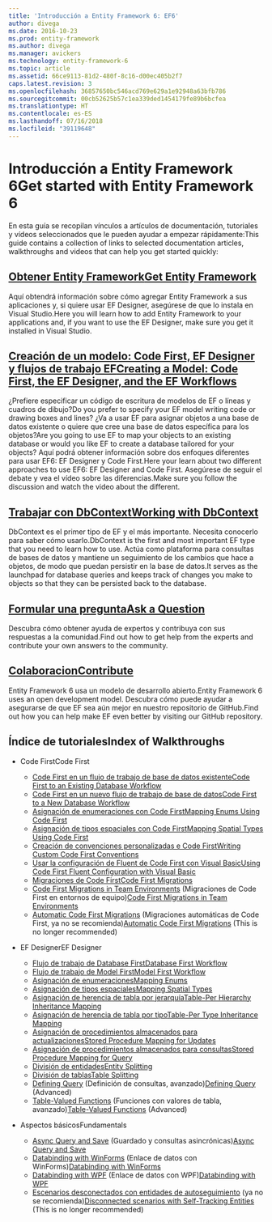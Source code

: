 ```yaml
---
title: 'Introducción a Entity Framework 6: EF6'
author: divega
ms.date: 2016-10-23
ms.prod: entity-framework
ms.author: divega
ms.manager: avickers
ms.technology: entity-framework-6
ms.topic: article
ms.assetid: 66ce9113-81d2-480f-8c16-d00ec405b2f7
caps.latest.revision: 3
ms.openlocfilehash: 36857650bc546acd769e629a1e92948a63bfb786
ms.sourcegitcommit: 00cb52625b57c1ea339ded1454179fe89b6bcfea
ms.translationtype: HT
ms.contentlocale: es-ES
ms.lasthandoff: 07/16/2018
ms.locfileid: "39119648"
---
```

# <a name="get-started-with-entity-framework-6"></a><span data-ttu-id="51a4f-102">Introducción a Entity Framework 6</span><span class="sxs-lookup"><span data-stu-id="51a4f-102">Get started with Entity Framework 6</span></span>

<span data-ttu-id="51a4f-103">En esta guía se recopilan vínculos a artículos de documentación, tutoriales y vídeos seleccionados que le pueden ayudar a empezar rápidamente:</span><span class="sxs-lookup"><span data-stu-id="51a4f-103">This guide contains a collection of links to selected documentation articles, walkthroughs and videos that can help you get started quickly:</span></span>

## <a name="get-entity-frameworkef6fundamentalsinstallmd"></a>[<span data-ttu-id="51a4f-104">Obtener Entity Framework</span><span class="sxs-lookup"><span data-stu-id="51a4f-104">Get Entity Framework</span></span>](~/ef6/fundamentals/install.md)
<span data-ttu-id="51a4f-105">Aquí obtendrá información sobre cómo agregar Entity Framework a sus aplicaciones y, si quiere usar EF Designer, asegúrese de que lo instala en Visual Studio.</span><span class="sxs-lookup"><span data-stu-id="51a4f-105">Here you will learn how to add Entity Framework to your applications and, if you want to use the EF Designer, make sure you get it installed in Visual Studio.</span></span>

## <a name="creating-a-model-code-first-the-ef-designer-and-the-ef-workflowsef6modelingindexmd"></a>[<span data-ttu-id="51a4f-106">Creación de un modelo: Code First, EF Designer y flujos de trabajo EF</span><span class="sxs-lookup"><span data-stu-id="51a4f-106">Creating a Model: Code First, the EF Designer, and the EF Workflows</span></span>](~/ef6/modeling/index.md)
<span data-ttu-id="51a4f-107">¿Prefiere especificar un código de escritura de modelos de EF o líneas y cuadros de dibujo?</span><span class="sxs-lookup"><span data-stu-id="51a4f-107">Do you prefer to specify your EF model writing code or drawing boxes and lines?</span></span>
<span data-ttu-id="51a4f-108">¿Va a usar EF para asignar objetos a una base de datos existente o quiere que cree una base de datos específica para los objetos?</span><span class="sxs-lookup"><span data-stu-id="51a4f-108">Are you going to use EF to map your objects to an existing database or would you like EF to create a database tailored for your objects?</span></span>
<span data-ttu-id="51a4f-109">Aquí podrá obtener información sobre dos enfoques diferentes para usar EF6: EF Designer y Code First.</span><span class="sxs-lookup"><span data-stu-id="51a4f-109">Here your learn about two different approaches to use EF6: EF Designer and Code First.</span></span>
<span data-ttu-id="51a4f-110">Asegúrese de seguir el debate y vea el vídeo sobre las diferencias.</span><span class="sxs-lookup"><span data-stu-id="51a4f-110">Make sure you follow the discussion and watch the video about the different.</span></span>

## <a name="working-with-dbcontextef6fundamentalsworking-with-dbcontextmd"></a>[<span data-ttu-id="51a4f-111">Trabajar con DbContext</span><span class="sxs-lookup"><span data-stu-id="51a4f-111">Working with DbContext</span></span>](~/ef6/fundamentals/working-with-dbcontext.md)
<span data-ttu-id="51a4f-112">DbContext es el primer tipo de EF y el más importante. Necesita conocerlo para saber cómo usarlo.</span><span class="sxs-lookup"><span data-stu-id="51a4f-112">DbContext is the first and most important EF type that you need to learn how to use.</span></span> <span data-ttu-id="51a4f-113">Actúa como plataforma para consultas de bases de datos y mantiene un seguimiento de los cambios que hace a objetos, de modo que puedan persistir en la base de datos.</span><span class="sxs-lookup"><span data-stu-id="51a4f-113">It serves as the launchpad for database queries and keeps track of changes you make to objects so that they can be persisted back to the database.</span></span>

## <a name="ask-a-questionef6resourcesget-helpmd"></a>[<span data-ttu-id="51a4f-114">Formular una pregunta</span><span class="sxs-lookup"><span data-stu-id="51a4f-114">Ask a Question</span></span>](~/ef6/resources/get-help.md)
<span data-ttu-id="51a4f-115">Descubra cómo obtener ayuda de expertos y contribuya con sus respuestas a la comunidad.</span><span class="sxs-lookup"><span data-stu-id="51a4f-115">Find out how to get help from the experts and contribute your own answers to the community.</span></span>

## <a name="contributehttpgithubcomaspnetentityframework6"></a>[<span data-ttu-id="51a4f-116">Colaboracion</span><span class="sxs-lookup"><span data-stu-id="51a4f-116">Contribute</span></span>](http://github.com/aspnet/EntityFramework6/)
<span data-ttu-id="51a4f-117">Entity Framework 6 usa un modelo de desarrollo abierto.</span><span class="sxs-lookup"><span data-stu-id="51a4f-117">Entity Framework 6 uses an open development model.</span></span> <span data-ttu-id="51a4f-118">Descubra cómo puede ayudar a asegurarse de que EF sea aún mejor en nuestro repositorio de GitHub.</span><span class="sxs-lookup"><span data-stu-id="51a4f-118">Find out how you can help make EF even better by visiting our GitHub repository.</span></span>

## <a name="index-of-walkthroughs"></a><span data-ttu-id="51a4f-119">Índice de tutoriales</span><span class="sxs-lookup"><span data-stu-id="51a4f-119">Index of Walkthroughs</span></span>

- <span data-ttu-id="51a4f-120">Code First</span><span class="sxs-lookup"><span data-stu-id="51a4f-120">Code First</span></span>
  - [<span data-ttu-id="51a4f-121">Code First en un flujo de trabajo de base de datos existente</span><span class="sxs-lookup"><span data-stu-id="51a4f-121">Code First to an Existing Database Workflow</span></span>](~/ef6/modeling/code-first/workflows/existing-database.md)
  - [<span data-ttu-id="51a4f-122">Code First en un nuevo flujo de trabajo de base de datos</span><span class="sxs-lookup"><span data-stu-id="51a4f-122">Code First to a New Database Workflow</span></span>](~/ef6/modeling/code-first/workflows/new-database.md)
  - [<span data-ttu-id="51a4f-123">Asignación de enumeraciones con Code First</span><span class="sxs-lookup"><span data-stu-id="51a4f-123">Mapping Enums Using Code First</span></span>](~/ef6/modeling/code-first/data-types/enums.md)
  - [<span data-ttu-id="51a4f-124">Asignación de tipos espaciales con Code First</span><span class="sxs-lookup"><span data-stu-id="51a4f-124">Mapping Spatial Types Using Code First</span></span>](~/ef6/modeling/code-first/data-types/spatial.md)
  - [<span data-ttu-id="51a4f-125">Creación de convenciones personalizadas e Code First</span><span class="sxs-lookup"><span data-stu-id="51a4f-125">Writing Custom Code First Conventions</span></span>](~/ef6/modeling/code-first/conventions/custom.md)
  - [<span data-ttu-id="51a4f-126">Usar la configuración de Fluent de Code First con Visual Basic</span><span class="sxs-lookup"><span data-stu-id="51a4f-126">Using Code First Fluent Configuration with Visual Basic</span></span>](~/ef6/modeling/code-first/fluent/vb.md)
  - [<span data-ttu-id="51a4f-127">Migraciones de Code First</span><span class="sxs-lookup"><span data-stu-id="51a4f-127">Code First Migrations</span></span>](~/ef6/modeling/code-first/migrations/index.md)
  - <span data-ttu-id="51a4f-128">[Code First Migrations in Team Environments](~/ef6/modeling/code-first/migrations/teams.md) (Migraciones de Code First en entornos de equipo)</span><span class="sxs-lookup"><span data-stu-id="51a4f-128">[Code First Migrations in Team Environments](~/ef6/modeling/code-first/migrations/teams.md)</span></span>
  - <span data-ttu-id="51a4f-129">[Automatic Code First Migrations](~/ef6/modeling/code-first/migrations/automatic.md) (Migraciones automáticas de Code First, ya no se recomienda)</span><span class="sxs-lookup"><span data-stu-id="51a4f-129">[Automatic Code First Migrations](~/ef6/modeling/code-first/migrations/automatic.md) (This is no longer recommended)</span></span>

- <span data-ttu-id="51a4f-130">EF Designer</span><span class="sxs-lookup"><span data-stu-id="51a4f-130">EF Designer</span></span>
  - [<span data-ttu-id="51a4f-131">Flujo de trabajo de Database First</span><span class="sxs-lookup"><span data-stu-id="51a4f-131">Database First Workflow</span></span>](~/ef6/modeling/designer/workflows/database-first.md)
  - [<span data-ttu-id="51a4f-132">Flujo de trabajo de Model First</span><span class="sxs-lookup"><span data-stu-id="51a4f-132">Model First Workflow</span></span>](~/ef6/modeling/designer/workflows/model-first.md)
  - [<span data-ttu-id="51a4f-133">Asignación de enumeraciones</span><span class="sxs-lookup"><span data-stu-id="51a4f-133">Mapping Enums</span></span>](~/ef6/modeling/designer/data-types/enums.md)
  - [<span data-ttu-id="51a4f-134">Asignación de tipos espaciales</span><span class="sxs-lookup"><span data-stu-id="51a4f-134">Mapping Spatial Types</span></span>](~/ef6/modeling/designer/data-types/spatial.md)
  - [<span data-ttu-id="51a4f-135">Asignación de herencia de tabla por jerarquía</span><span class="sxs-lookup"><span data-stu-id="51a4f-135">Table-Per Hierarchy Inheritance Mapping</span></span>](~/ef6/modeling/designer/inheritance/tph.md)
  - [<span data-ttu-id="51a4f-136">Asignación de herencia de tabla por tipo</span><span class="sxs-lookup"><span data-stu-id="51a4f-136">Table-Per Type Inheritance Mapping</span></span>](~/ef6/modeling/designer/inheritance/tpt.md)
  - [<span data-ttu-id="51a4f-137">Asignación de procedimientos almacenados para actualizaciones</span><span class="sxs-lookup"><span data-stu-id="51a4f-137">Stored Procedure Mapping for Updates</span></span>](~/ef6/modeling/designer/stored-procedures/cud.md)
  - [<span data-ttu-id="51a4f-138">Asignación de procedimientos almacenados para consultas</span><span class="sxs-lookup"><span data-stu-id="51a4f-138">Stored Procedure Mapping for Query</span></span>](~/ef6/modeling/designer/stored-procedures/query.md)
  - [<span data-ttu-id="51a4f-139">División de entidades</span><span class="sxs-lookup"><span data-stu-id="51a4f-139">Entity Splitting</span></span>](~/ef6/modeling/designer/entity-splitting.md)
  - [<span data-ttu-id="51a4f-140">División de tablas</span><span class="sxs-lookup"><span data-stu-id="51a4f-140">Table Splitting</span></span>](~/ef6/modeling/designer/table-splitting.md)
  - <span data-ttu-id="51a4f-141">[Defining Query](~/ef6/modeling/designer/advanced/defining-query.md) (Definición de consultas, avanzado)</span><span class="sxs-lookup"><span data-stu-id="51a4f-141">[Defining Query](~/ef6/modeling/designer/advanced/defining-query.md) (Advanced)</span></span>
  - <span data-ttu-id="51a4f-142">[Table-Valued Functions](~/ef6/modeling/designer/advanced/tvfs.md) (Funciones con valores de tabla, avanzado)</span><span class="sxs-lookup"><span data-stu-id="51a4f-142">[Table-Valued Functions](~/ef6/modeling/designer/advanced/tvfs.md) (Advanced)</span></span>

- <span data-ttu-id="51a4f-143">Aspectos básicos</span><span class="sxs-lookup"><span data-stu-id="51a4f-143">Fundamentals</span></span>
  - <span data-ttu-id="51a4f-144">[Async Query and Save](~/ef6/fundamentals/async.md) (Guardado y consultas asincrónicas)</span><span class="sxs-lookup"><span data-stu-id="51a4f-144">[Async Query and Save](~/ef6/fundamentals/async.md)</span></span>
  - <span data-ttu-id="51a4f-145">[Databinding with WinForms](~/ef6/fundamentals/databinding/winforms.md) (Enlace de datos con WinForms)</span><span class="sxs-lookup"><span data-stu-id="51a4f-145">[Databinding with WinForms](~/ef6/fundamentals/databinding/winforms.md)</span></span>
  - <span data-ttu-id="51a4f-146">[Databinding with WPF](~/ef6/fundamentals/databinding/wpf.md) (Enlace de datos con WPF)</span><span class="sxs-lookup"><span data-stu-id="51a4f-146">[Databinding with WPF](~/ef6/fundamentals/databinding/wpf.md)</span></span>
  - <span data-ttu-id="51a4f-147">[Escenarios desconectados con entidades de autoseguimiento](~/ef6/fundamentals/disconnected-entities/self-tracking-entities/walkthrough.md) (ya no se recomienda)</span><span class="sxs-lookup"><span data-stu-id="51a4f-147">[Disconnected scenarios with Self-Tracking Entities](~/ef6/fundamentals/disconnected-entities/self-tracking-entities/walkthrough.md) (This is no longer recommended)</span></span>
